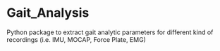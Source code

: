 # Gait_Analysis
Python package to extract gait analytic parameters for different kind of recordings (i.e. IMU, MOCAP, Force Plate, EMG)
